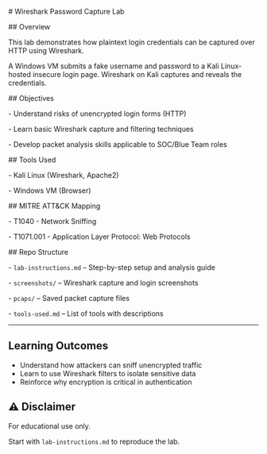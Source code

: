 \# Wireshark Password Capture Lab



\## Overview

This lab demonstrates how plaintext login credentials can be captured over HTTP using Wireshark.  

A Windows VM submits a fake username and password to a Kali Linux-hosted insecure login page. Wireshark on Kali captures and reveals the credentials.



\## Objectives

\- Understand risks of unencrypted login forms (HTTP)

\- Learn basic Wireshark capture and filtering techniques

\- Develop packet analysis skills applicable to SOC/Blue Team roles



\## Tools Used

\- Kali Linux (Wireshark, Apache2)

\- Windows VM (Browser)



\## MITRE ATT\&CK Mapping

\- T1040 - Network Sniffing

\- T1071.001 - Application Layer Protocol: Web Protocols



\## Repo Structure

\- `lab-instructions.md` – Step-by-step setup and analysis guide  

\- `screenshots/` – Wireshark capture and login screenshots  

\- `pcaps/` – Saved packet capture files  

\- `tools-used.md` – List of tools with descriptions  



---
##  Learning Outcomes

- Understand how attackers can sniff unencrypted traffic
- Learn to use Wireshark filters to isolate sensitive data
- Reinforce why encryption is critical in authentication

## ⚠️ Disclaimer

For educational use only.


Start with `lab-instructions.md` to reproduce the lab.



